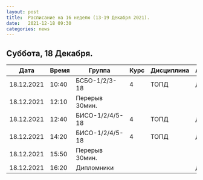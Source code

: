 ```yaml
---
layout: post
title:  Расписание на 16 неделю (13-19 Декабря 2021).
date:   2021-12-18 09:30
categories: news
---
```


## Суббота, 18 Декабря.

| Дата          | Время   | Группа        | Курс | Дисциплина  | Аудитория | Материалы |
| ------------- | ------- | ------------- | ---- | ----------- | --------- | --------- |
|18.12.2021     |10:40    |БСБО-1/2/3-18  |4     |ТОПД         |   Д       |Webinar.Ru |
|18.12.2021     |12:10    |Перерыв 30мин. |      |             |           |           |
|18.12.2021     |12:40    |БИСО-1/2/4/5-18|4     |ТОПД         |   Д       |Webinar.Ru |
|18.12.2021     |14:20    |БИСО-1/2/4/5-18|4     |ТОПД         |   Д       |Webinar.Ru |
|18.12.2021     |15:50    |Перерыв 30мин. |      |             |           |           |
|18.12.2021     |16:20    |Дипломники     |      |             |   Д       |[Discord](https://discord.gg/YvAWFmh2tz)|


